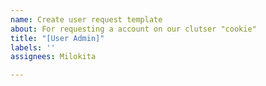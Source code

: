```yaml
---
name: Create user request template
about: For requesting a account on our clutser "cookie"
title: "[User Admin]"
labels: ''
assignees: Milokita

---
```



